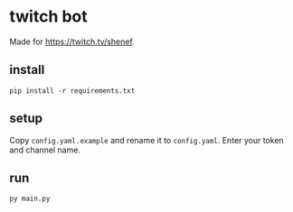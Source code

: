 # twitch bot

Made for <https://twitch.tv/shenef>.

## install

`pip install -r requirements.txt`

## setup

Copy `config.yaml.example` and rename it to `config.yaml`. Enter your token and channel name.

## run

`py main.py`
